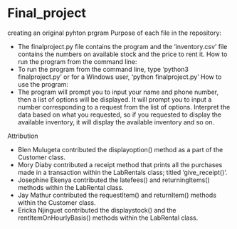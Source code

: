 # Final_project
creating an original pyhton prgram
Purpose of each file in the repository:
- The finalproject.py file contains the program and the ‘inventory.csv’ file contains the numbers on available stock and the price to rent it.
How to run the program from the command line:
- To run the program from the command line, type ‘python3 finalproject.py’ or for a Windows user, ‘python finalproject.py’
How to use the program:
- The program will prompt you to input your name and phone number, then a list of options will be displayed. It will prompt you to input a number corresponding to a   request from the list of options. Interpret the data based on what you requested, so if you requested to display the available inventory, it will display the      available inventory and so on.

Attribution
- Blen Mulugeta contributed the displayoption() method as a part of the Customer class.
- Mory Diaby contributed a receipt method that prints all the purchases made in a transaction within the LabRentals class; titled ‘give_receipt()’.
- Josephine Ekenya contributed the latefees() and returningItems() methods within the LabRental class.
- Jay Mathur contributed the requestItem() and returnItem() methods within the Customer class.
- Ericka Njinguet contributed the displaystock() and the rentItemOnHourlyBasis() methods within the LabRental class.
